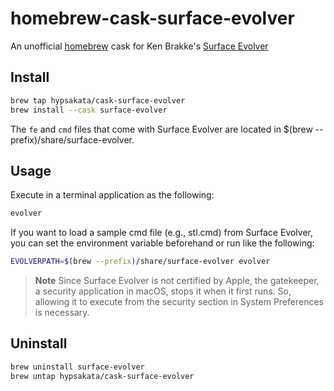 # homebrew-cask-surface-evolver

An unofficial [homebrew](https://brew.sh/) cask for Ken Brakke's [Surface Evolver](https://facstaff.susqu.edu/brakke/evolver/evolver.html)

## Install

```bash
brew tap hypsakata/cask-surface-evolver
brew install --cask surface-evolver
```
The `fe` and `cmd` files that come with Surface Evolver are located in $(brew --prefix)/share/surface-evolver.

## Usage

Execute in a terminal application as the following:
```bash
evolver
```

If you want to load a sample cmd file (e.g., stl.cmd) from Surface Evolver, you can set the environment variable beforehand or run like the following:
```bash
EVOLVERPATH=$(brew --prefix)/share/surface-evolver evolver
```


> **Note**
> Since Surface Evolver is not certified by Apple, the gatekeeper, a security application in macOS, stops it when it first runs. So, allowing it to execute from the security section in System Preferences is necessary.

## Uninstall

```bash
brew uninstall surface-evolver
brew untap hypsakata/cask-surface-evolver
```
